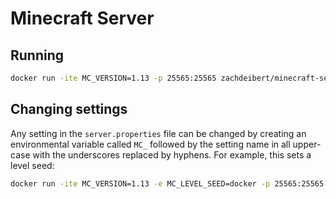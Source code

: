 # Minecraft Server

## Running

```bash
docker run -ite MC_VERSION=1.13 -p 25565:25565 zachdeibert/minecraft-server
```

## Changing settings

Any setting in the `server.properties` file can be changed by creating an environmental variable called `MC_` followed by the setting name in all upper-case with the underscores replaced by hyphens.
For example, this sets a level seed:

```bash
docker run -ite MC_VERSION=1.13 -e MC_LEVEL_SEED=docker -p 25565:25565 zachdeibert/minecraft-server
```
